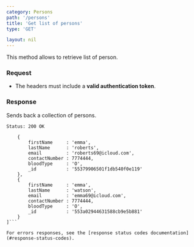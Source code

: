 ```yaml
---
category: Persons
path: '/persons'
title: 'Get list of persons'
type: 'GET'

layout: nil
---
```


This method allows to retrieve list of person.

### Request

* The headers must include a **valid authentication token**.

### Response

Sends back a collection of persons.

```Status: 200 OK```
```[
	{
		firstName     : 'emma',
		lastName      : 'roberts',
		email         : 'roberts69@icloud.com',
		contactNumber : 7774444,
		bloodType     : 'O',
		_id           : '55379906501f1db540f0e119'
	},
	{
		firstName     : 'emma',
		lastName      : 'watson',
		email         : 'emma69@icloud.com',
		contactNumber : 7774444,
		bloodType     : 'O',
		_id           : '553a02944631588cb9e5b881'
	}
]```

For errors responses, see the [response status codes documentation](#response-status-codes).
